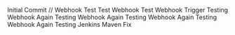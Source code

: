 Initial Commit
// Webhook Test
Test Webhook
Test Webhook Trigger
Testing Webhook Again
Testing Webhook Again
Testing Webhook Again
Testing Webhook Again
Testing Jenkins Maven Fix
